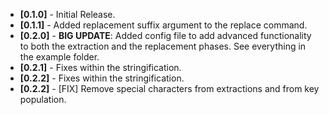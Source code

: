 - **[0.1.0]** - Initial Release.
- **[0.1.1]** - Added replacement suffix argument to the replace command.
- **[0.2.0]** - **BIG UPDATE**: Added config file to add advanced functionality to both the extraction and the replacement phases. See everything in the example folder.
- **[0.2.1]** - Fixes within the stringification.
- **[0.2.2]** - Fixes within the stringification.
- **[0.2.2]** - [FIX] Remove special characters from extractions and from key population.
